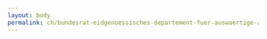 ```yaml
---
layout: body
permalink: ch/bundesrat-eidgenoessisches-departement-fuer-auswaertige-angelegenheiten-staatssekretariat-politische-direktion-abteilung-mittlerer-osten-und-nordafrika-transversale-angelegenheiten-forschung-und-analyse/
---
```


